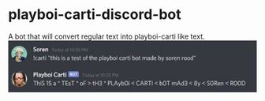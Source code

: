 # playboi-carti-discord-bot
 A bot that will convert regular text into playboi-carti like text.
![Usage](https://github.com/sorenrood/playboi-carti-discord-bot/blob/master/images/playboi-carti-bot-test.jpg?raw=true)
